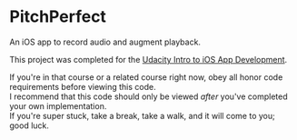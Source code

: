 # PitchPerfect
An iOS app to record audio and augment playback.

This project was completed for the [Udacity Intro to iOS App Development](https://classroom.udacity.com/courses/ud585).

If you're in that course or a related course right now, obey all honor code requirements before viewing this code.  
I recommend that this code should only be viewed _after_ you've completed your own implementation.  
If you're super stuck, take a break, take a walk, and it will come to you; good luck.
